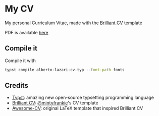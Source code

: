 # My CV

My personal Curriculum Vitae, made with the [Brilliant CV](https://typst.app/universe/package/brilliant-cv) template

PDF is available [here](https://github.com/alberto-lazari/cv/tree/main/alberto-lazari-cv.pdf)


## Compile it

Compile it with
```sh
typst compile alberto-lazari-cv.typ --font-path fonts
```


## Credits

- [Typst](https://github.com/typst/typst): amazing new open-source typsetting programming language
- [Brilliant CV](https://github.com/mintyfrankie/brilliant-CV): [@mintyfrankie](https://github.com/mintyfrankie)'s CV template
- [Awesome-CV](https://github.com/posquit0/Awesome-CV): original LaTeX template that inspired Brilliant CV
